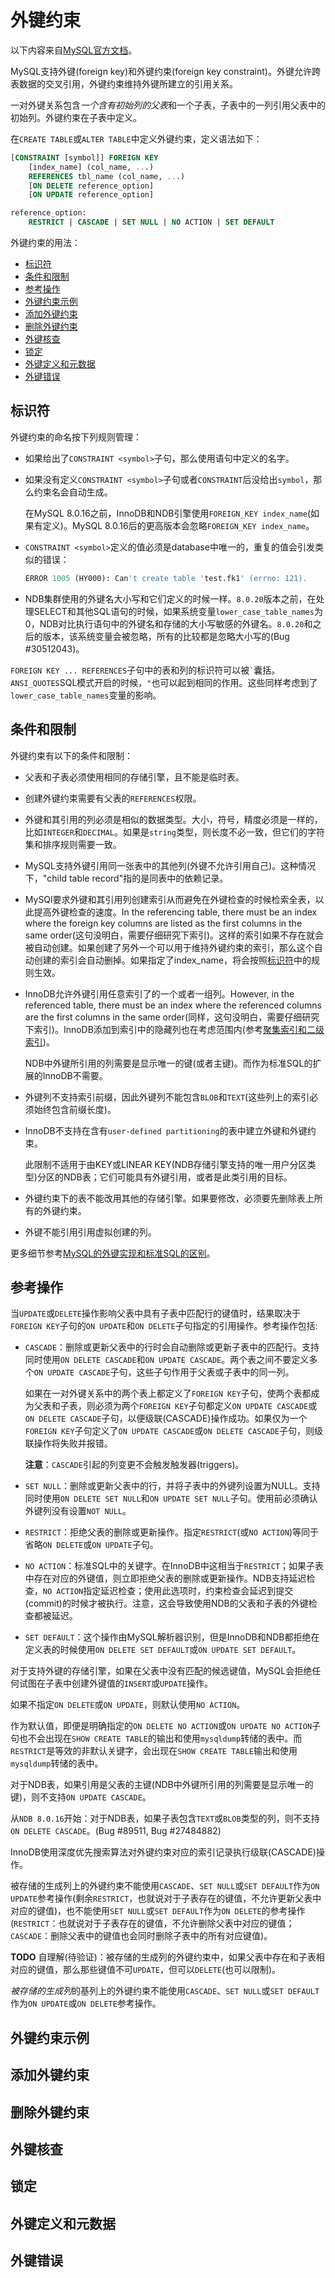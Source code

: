 # 外键约束

以下内容来自[MySQL官方文档](https://dev.mysql.com/doc/refman/8.0/en/create-table-foreign-keys.html)。

MySQL支持外键(foreign key)和外键约束(foreign key constraint)。外键允许跨表数据的交叉引用，外键约束维持外键所建立的引用关系。

一对外键关系包含*一个含有初始列的父表*和一个子表，子表中的一列引用父表中的初始列。外键约束在子表中定义。

在`CREATE TABLE`或`ALTER TABLE`中定义外键约束，定义语法如下：

```SQL
[CONSTRAINT [symbol]] FOREIGN KEY
    [index_name] (col_name, ...)
    REFERENCES tbl_name (col_name, ...)
    [ON DELETE reference_option]
    [ON UPDATE reference_option]

reference_option:
    RESTRICT | CASCADE | SET NULL | NO ACTION | SET DEFAULT
```

外键约束的用法：

- [标识符](#标识符)
- [条件和限制](#条件和限制)
- [参考操作](#参考操作)
- [外键约束示例](#外键约束示例)
- [添加外键约束](#添加外键约束)
- [删除外键约束](#删除外键约束)
- [外键核查](#外键核查)
- [锁定](#锁定)
- [外键定义和元数据](#外键定义和元数据)
- [外键错误](#外键错误)


## <div id="标识符">标识符</div>

外键约束的命名按下列规则管理：

- 如果给出了`CONSTRAINT <symbol>`子句，那么使用语句中定义的名字。

- 如果没有定义`CONSTRAINT <symbol>`子句或者`CONSTRAINT`后没给出`symbol`，那么约束名会自动生成。

    在MySQL 8.0.16之前，InnoDB和NDB引擎使用`FOREIGN_KEY index_name`(如果有定义)。MySQL 8.0.16后的更高版本会忽略`FOREIGN_KEY index_name`。

- `CONSTRAINT <symbol>`定义的值必须是database中唯一的，重复的值会引发类似的错误：

    ```SQL
    ERROR 1005 (HY000): Can't create table 'test.fk1' (errno: 121).
    ```

- NDB集群使用的外键名大小写和它们定义的时候一样。`8.0.20`版本之前，在处理SELECT和其他SQL语句的时候，如果系统变量`lower_case_table_names`为0，NDB对比执行语句中的外键名和存储的大小写敏感的外键名。`8.0.20`和之后的版本，该系统变量会被忽略，所有的比较都是忽略大小写的(Bug #30512043)。

`FOREIGN KEY ... REFERENCES`子句中的表和列的标识符可以被`` ` ``囊括。`ANSI_QUOTES`SQL模式开启的时候，`"`也可以起到相同的作用。这些同样考虑到了`lower_case_table_names`变量的影响。

## <div id="条件和限制">条件和限制</div>

外键约束有以下的条件和限制：

- 父表和子表必须使用相同的存储引擎，且不能是临时表。

- 创建外键约束需要有父表的`REFERENCES`权限。

- 外键和其引用的列必须是相似的数据类型。大小，符号，精度必须是一样的，比如`INTEGER`和`DECIMAL`。如果是`string`类型，则长度不必一致，但它们的字符集和排序规则需要一致。

- MySQL支持外键引用同一张表中的其他列(外键不允许引用自己)。这种情况下，"child table record"指的是同表中的依赖记录。

- MySQl要求外键和其引用列创建索引从而避免在外键检查的时候检索全表，以此提高外键检查的速度。In the referencing table, there must be an index where the foreign key columns are listed as the first columns in the same order(这句没明白，需要仔细研究下索引)。这样的索引如果不存在就会被自动创建。如果创建了另外一个可以用于维持外键约束的索引，那么这个自动创建的索引会自动删掉。如果指定了index_name，将会按照[标识符](#标识符)中的规则生效。

- InnoDB允许外键引用任意索引了的一个或者一组列。However, in the referenced table, there must be an index where the referenced columns are the first columns in the same order(同样，这句没明白，需要仔细研究下索引)。InnoDB添加到索引中的隐藏列也在考虑范围内(参考[聚集索引和二级索引](https://dev.mysql.com/doc/refman/8.0/en/innodb-index-types.html))。

    NDB中外键所引用的列需要是显示唯一的键(或者主键)。而作为标准SQL的扩展的InnoDB不需要。

- 外键列不支持索引前缀，因此外键列不能包含`BLOB`和`TEXT`(这些列上的索引必须始终包含前缀长度)。

- InnoDB不支持在含有`user-defined partitioning`的表中建立外键和外键约束。

    此限制不适用于由KEY或LINEAR KEY(NDB存储引擎支持的唯一用户分区类型)分区的NDB表；它们可能具有外键引用，或者是此类引用的目标。

- 外键约束下的表不能改用其他的存储引擎。如果要修改，必须要先删除表上所有的外键约束。

- 外键不能引用引用虚拟创建的列。

更多细节参考[MySQL的外键实现和标准SQL的区别](https://dev.mysql.com/doc/refman/8.0/en/ansi-diff-foreign-keys.html)。

## <div id="参考操作">参考操作</div>

当`UPDATE`或`DELETE`操作影响父表中具有子表中匹配行的键值时，结果取决于`FOREIGN KEY`子句的`ON UPDATE`和`ON DELETE`子句指定的引用操作。参考操作包括:

- `CASCADE`：删除或更新父表中的行时会自动删除或更新子表中的匹配行。支持同时使用`ON DELETE CASCADE`和`ON UPDATE CASCADE`。两个表之间不要定义多个`ON UPDATE CASCADE`子句，这些子句作用于父表或子表中的同一列。

    如果在一对外键关系中的两个表上都定义了`FOREIGN KEY`子句，使两个表都成为父表和子表，则必须为两个`FOREIGN KEY`子句都定义`ON UPDATE CASCADE`或`ON DELETE CASCADE`子句，以便级联(CASCADE)操作成功。如果仅为一个`FOREIGN KEY`子句定义了`ON UPDATE CASCADE`或`ON DELETE CASCADE`子句，则级联操作将失败并报错。

    **注意**：`CASCADE`引起的列变更不会触发触发器(triggers)。

- `SET NULL`：删除或更新父表中的行，并将子表中的外键列设置为NULL。支持同时使用`ON DELETE SET NULL`和`ON UPDATE SET NULL`子句。使用前必须确认外键列没有设置`NOT NULL`。

- `RESTRICT`：拒绝父表的删除或更新操作。指定`RESTRICT`(或`NO ACTION`)等同于省略`ON DELETE`或`ON UPDATE`子句。

- `NO ACTION`：标准SQL中的关键字。在InnoDB中这相当于`RESTRICT`；如果子表中存在对应的外键值，则立即拒绝父表的删除或更新操作。NDB支持延迟检查，`NO ACTION`指定延迟检查；使用此选项时，约束检查会延迟到提交(commit)的时候才被执行。注意，这会导致使用NDB的父表和子表的外键检查都被延迟。

- `SET DEFAULT`：这个操作由MySQL解析器识别，但是InnoDB和NDB都拒绝在定义表的时候使用`ON DELETE SET DEFAULT`或`ON UPDATE SET DEFAULT`。

对于支持外键的存储引擎，如果在父表中没有匹配的候选键值，MySQL会拒绝任何试图在子表中创建外键值的`INSERT`或`UPDATE`操作。

如果不指定`ON DELETE`或`ON UPDATE`，则默认使用`NO ACTION`。

作为默认值，即便是明确指定的`ON DELETE NO ACTION`或`ON UPDATE NO ACTION`子句也不会出现在`SHOW CREATE TABLE`的输出和使用`mysqldump`转储的表中。而`RESTRICT`是等效的非默认关键字，会出现在`SHOW CREATE TABLE`输出和使用`mysqldump`转储的表中。

对于NDB表，如果引用是父表的主键(NDB中外键所引用的列需要是显示唯一的键)，则不支持`ON UPDATE CASCADE`。

从`NDB 8.0.16`开始：对于NDB表，如果子表包含`TEXT`或`BLOB`类型的列，则不支持`ON DELETE CASCADE`。(Bug #89511, Bug #27484882)

InnoDB使用深度优先搜索算法对外键约束对应的索引记录执行级联(CASCADE)操作。

被存储的生成列上的外键约束不能使用`CASCADE`、`SET NULL`或`SET DEFAULT`作为`ON UPDATE`参考操作(剩余`RESTRICT`，也就说对于子表存在的键值，不允许更新父表中对应的键值)，也不能使用`SET NULL`或`SET DEFAULT`作为`ON DELETE`的参考操作(`RESTRICT`：也就说对于子表存在的键值，不允许删除父表中对应的键值；`CASCADE`：删除父表中的键值也会同时删除子表中的所有对应键值)。

**TODO** 自理解(待验证)：被存储的生成列的外键约束中，如果父表中存在和子表相对应的键值，那么那些键值不可`UPDATE`，但可以`DELETE`(也可以限制)。

*被存储的生成列*的基列上的外键约束不能使用`CASCADE`、`SET NULL`或`SET DEFAULT`作为`ON UPDATE`或`ON DELETE`参考操作。

## <div id="外键约束示例">外键约束示例</div>
## <div id="添加外键约束">添加外键约束</div>
## <div id="删除外键约束">删除外键约束</div>
## <div id="外键核查">外键核查</div>
## <div id="锁定">锁定</div>
## <div id="外键定义和元数据">外键定义和元数据</div>
## <div id="外键错误">外键错误</div>